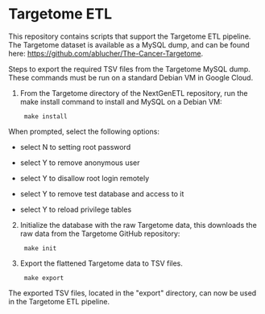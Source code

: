 # Targetome ETL

This repository contains scripts that support the Targetome ETL pipeline. The Targetome dataset is available as a MySQL dump, and can be found here: https://github.com/ablucher/The-Cancer-Targetome. 

Steps to export the required TSV files from the Targetome MySQL dump. These commands must be run on a standard Debian VM in Google Cloud. 

1. From the Targetome directory of the NextGenETL repository, run the make install command to install and MySQL on a Debian VM:

        make install

  When prompted, select the following options:

  - select N to setting root password

  - select Y to remove anonymous user

  - select Y to disallow root login remotely

  - select Y to remove test database and access to it

  - select Y to reload privilege tables

2. Initialize the database with the raw Targetome data, this downloads the raw data from the Targetome GitHub repository:

        make init

3. Export the flattened Targetome data to TSV files. 

        make export

The exported TSV files, located in the "export" directory, can now be used in the Targetome ETL pipeline.

